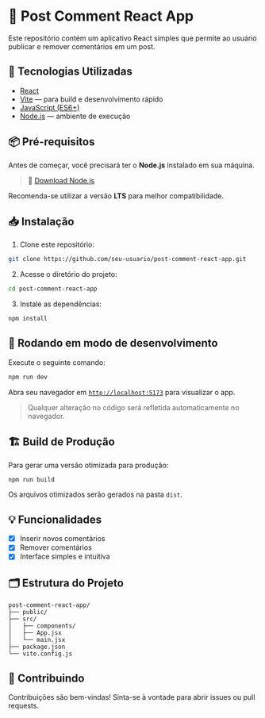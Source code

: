 # 📝 Post Comment React App

Este repositório contém um aplicativo React simples que permite ao usuário publicar e remover comentários em um post.

## 🚀 Tecnologias Utilizadas

* [React](https://reactjs.org/)
* [Vite](https://vitejs.dev/) — para build e desenvolvimento rápido
* [JavaScript (ES6+)](https://developer.mozilla.org/pt-BR/docs/Web/JavaScript)
* [Node.js](https://nodejs.org/) — ambiente de execução

## 📦 Pré-requisitos

Antes de começar, você precisará ter o **Node.js** instalado em sua máquina.

> 🔗 [Download Node.js](https://nodejs.org)

Recomenda-se utilizar a versão **LTS** para melhor compatibilidade.

## 📥 Instalação

1. Clone este repositório:

```bash
git clone https://github.com/seu-usuario/post-comment-react-app.git
```

2. Acesse o diretório do projeto:

```bash
cd post-comment-react-app
```

3. Instale as dependências:

```bash
npm install
```

## 🧪 Rodando em modo de desenvolvimento

Execute o seguinte comando:

```bash
npm run dev
```

Abra seu navegador em [`http://localhost:5173`](http://localhost:5173) para visualizar o app.

> Qualquer alteração no código será refletida automaticamente no navegador.

## 🏗️ Build de Produção

Para gerar uma versão otimizada para produção:

```bash
npm run build
```

Os arquivos otimizados serão gerados na pasta `dist`.

## 💡 Funcionalidades

* [x] Inserir novos comentários
* [x] Remover comentários
* [x] Interface simples e intuitiva

## 🗂️ Estrutura do Projeto

```
post-comment-react-app/
├── public/
├── src/
│   ├── components/
│   ├── App.jsx
│   └── main.jsx
├── package.json
└── vite.config.js
```

## 🤝 Contribuindo

Contribuições são bem-vindas! Sinta-se à vontade para abrir issues ou pull requests.


